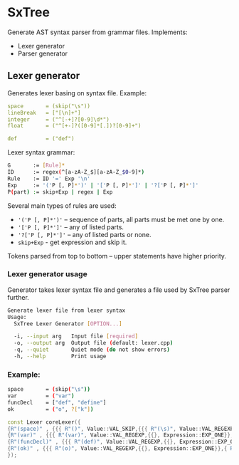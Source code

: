# SxTree

Generate AST syntax parser from grammar files. Implements:

- Lexer generator
- Parser generator

## Lexer generator

Generates lexer basing on syntax file. Example:

```yaml
space       = (skip("\s"))
lineBreak   = ["[\n]+"]
integer     = ("^[-+]?[0-9]\d*")
float       = ("^[+-]?([0-9]*[.])?[0-9]+")

def         = ("def")
```

Lexer syntax grammar:
```bash
G       := [Rule]*
ID      := regex(^[a-zA-Z_$][a-zA-Z_$0-9]*)
Rule    := ID '=' Exp '\n'
Exp     := '('P [, P]*')' | '['P [, P]*']' | '?['P [, P]*']'
P(part) := skip+Exp | regex | Exp
```

Several main types of rules are used:
- `'('P [, P]*')'`  – sequence of parts, all parts must be met one by one.
- `'['P [, P]*']'`  – any of listed parts.
- `'?['P [, P]*']'` – any of listed parts or none.
- `skip+Exp`        - get expression and skip it.

Tokens parsed from top to bottom – upper statements have higher priority.

### Lexer generator usage
Generator takes lexer syntax file and generates a file used by SxTree parser further.
```bash
Generate lexer file from lexer syntax
Usage:
  SxTree Lexer Generator [OPTION...]

  -i, --input arg   Input file [required]
  -o, --output arg  Output file (default: lexer.cpp)
  -q, --quiet       Quiet mode (do not show errors)
  -h, --help        Print usage
```

### Example:

```bash
space       = (skip("\s"))
var         = ("var")
funcDecl    = ["def", "define"]
ok          = ("o", ?["k"])
```

```cpp
const Lexer coreLexer({
{R"(space)" , {{{ R"()", Value::VAL_SKIP,{{{ R"(\s)", Value::VAL_REGEXP,{{}, Expression::EXP_ONE}},}, Expression::EXP_ONE}},}, Expression::EXP_ONE}},
{R"(var)" , {{{ R"(var)", Value::VAL_REGEXP,{{}, Expression::EXP_ONE}},}, Expression::EXP_ONE}},
{R"(funcDecl)" , {{{ R"(def)", Value::VAL_REGEXP,{{}, Expression::EXP_ONE}},{ R"(define)", Value::VAL_REGEXP,{{}, Expression::EXP_ONE}},}, Expression::EXP_ANY}},
{R"(ok)" , {{{ R"(o)", Value::VAL_REGEXP,{{}, Expression::EXP_ONE}},{ R"()", Value::VAL_SKIP,{{{ R"(k)", Value::VAL_REGEXP,{{}, Expression::EXP_ONE}},}, Expression::EXP_OPTIONAL}},}, Expression::EXP_ONE}},
});
```